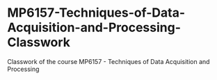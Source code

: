 # MP6157-Techniques-of-Data-Acquisition-and-Processing-Classwork
Classwork of the course MP6157 - Techniques of Data Acquisition and Processing
